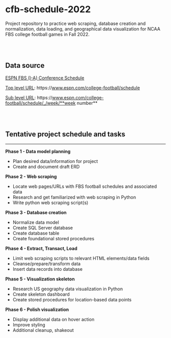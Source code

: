 # cfb-schedule-2022
Project repository to practice web scraping, database creation and normalization, data loading, and geographical data visualization for NCAA FBS college football games in Fall 2022.

<br>
<br>

## Data source
[ESPN FBS (I-A) Conference Schedule](https://www.espn.com/college-football/schedule)

<u>Top level URL</u>: https://[]()www.espn.com/college-football/schedule

<u>Sub level URL</u>: https://[]()www.espn.com/college-football/schedule/_/week/**week number**


<br>
<br>

## Tentative project schedule and tasks
----
__Phase 1 - Data model planning__
- Plan desired data/information for project
- Create and document draft ERD

__Phase 2 - Web scraping__
- Locate web pages/URLs with FBS football schedules and associated data
- Research and get familiarized with web scraping in Python
- Write python web scraping script(s)

__Phase 3 - Database creation__
- Normalize data model
- Create SQL Server database
- Create database table
- Create foundational stored procedures

__Phase 4 - Extract, Transact, Load__
- Limit web scraping scripts to relevant HTML elements/data fields
- Cleanse/prepare/transform data
- Insert data records into database

__Phase 5 - Visualization skeleton__
- Research US geography data visualization in Python
- Create skeleton dashboard
- Create stored procedures for location-based data points

__Phase 6 - Polish visualization__
- Display additional data on hover action
- Improve styling
- Additional cleanup, shakeout